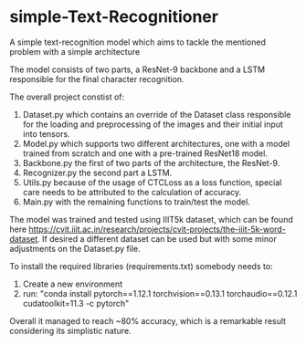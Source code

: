# simple-Text-Recognitioner
A simple text-recognition model which aims to tackle the mentioned problem with a simple architecture

The model consists of two parts, a ResNet-9 backbone and a LSTM responsible for the final character recognition.

The overall project constist of:
  1) Dataset.py which contains an override of the Dataset class responsible for the loading and preprocessing of the images and their initial input into tensors.
  2) Model.py which supports two different architectures, one with a model trained from scratch and one with a pre-trained ResNet18 model.
  3) Backbone.py the first of two parts of the architecture, the ResNet-9.
  4) Recognizer.py the second part a LSTM.
  5) Utils.py because of the usage of CTCLoss as a loss function, special care needs to be attributed to the calculation of accuracy.
  6) Main.py with the remaining functions to train/test the model.
  
The model was trained and tested using IIIT5k dataset, which can be found here https://cvit.iiit.ac.in/research/projects/cvit-projects/the-iiit-5k-word-dataset. If desired a different dataset can be used but with some minor adjustments on the Dataset.py file.

To install the required libraries (requirements.txt) somebody needs to:
  1) Create a new environment
  2) run: "conda install pytorch==1.12.1 torchvision==0.13.1 torchaudio==0.12.1 cudatoolkit=11.3 -c pytorch"


Overall it managed to reach ~80% accuracy, which is a remarkable result considering its simplistic nature.
  
